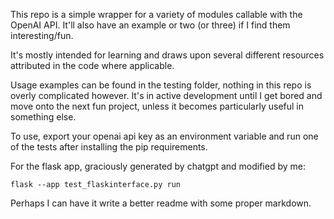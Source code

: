 This repo is a simple wrapper for a variety of modules callable with the OpenAI API. It'll also have an example or two (or three) if I find them interesting/fun.

It's mostly intended for learning and draws upon several different resources attributed in the code where applicable.

Usage examples can be found in the testing folder, nothing in this repo is overly complicated however. It's in active development until I get bored and move onto the next fun project, unless it becomes particularly useful in something else.

To use, export your openai api key as an environment variable and run one of the tests after installing the pip requirements.

For the flask app, graciously generated by chatgpt and modified by me:

`flask --app test_flaskinterface.py run`

Perhaps I can have it write a better readme with some proper markdown.